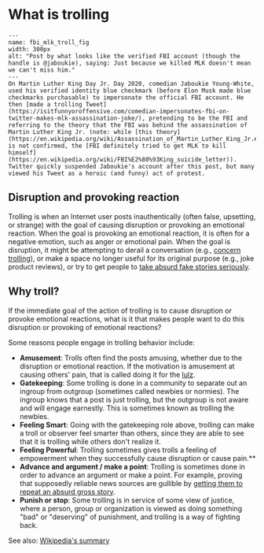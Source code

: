 # What is trolling

```{figure} fbi_mlk_troll.jpg
---
name: fbi_mlk_troll_fig
width: 300px
alt: "Post by what looks like the verified FBI account (though the handle is @jaboukie), saying: Just because we killed MLK doesn't mean we can't miss him."
---
On Martin Luther King Day Jr. Day 2020, comedian Jaboukie Young-White, used his verified identity blue checkmark (before Elon Musk made blue checkmarks purchasable) to impersonate the official FBI account. He then [made a trolling Tweet](https://isitfunnyoroffensive.com/comedian-impersonates-fbi-on-twitter-makes-mlk-assassination-joke/), pretending to be the FBI and referring to the theory that the FBI was behind the assassination of Martin Luther King Jr. (note: while [this theory](https://en.wikipedia.org/wiki/Assassination_of_Martin_Luther_King_Jr.#Alleged_government_involvement) is not confirmed, the [FBI definitely tried to get MLK to kill himself](https://en.wikipedia.org/wiki/FBI%E2%80%93King_suicide_letter)). Twitter quickly suspended Jaboukie's account after this post, but many viewed his Tweet as a heroic (and funny) act of protest.
```

## Disruption and provoking reaction
Trolling is when an Internet user posts inauthentically (often false, upsetting, or strange) with the goal of causing disruption or provoking an emotional reaction. When the goal is provoking an emotional reaction, it is often for a negative emotion, such as anger or emotional pain. When the goal is disruption, it might be attempting to derail a conversation (e.g., [concern trolling](https://en.wiktionary.org/wiki/concern_troll)), or make a space no longer useful for its original purpose (e.g., joke product reviews), or try to get people to [take absurd fake stories seriously](https://www.scientificamerican.com/article/internet-troll-sub-culture-s-savage-spoofing-of-mainstream-media-excerpt/).

## Why troll?
If the immediate goal of the action of trolling is to cause disruption or provoke emotional reactions, what is it that makes people want to do this disruption or provoking of emotional reactions?

Some reasons people engage in trolling behavior include:
- __Amusement__: Trolls often find the posts amusing, whether due to the disruption or emotional reaction. If the motivation is amusement at causing others' pain, that is called doing it for the [lulz](https://www.wired.com/2011/11/anonymous-101/).
- __Gatekeeping__: Some trolling is done in a community to separate out an ingroup from outgroup (sometimes called newbies or normies). The ingroup knows that a post is just trolling, but the outgroup is not aware and will engage earnestly. This is sometimes known as trolling the newbies.
- __Feeling Smart__: Going with the gatekeeping role above, trolling can make a troll or observer feel smarter than others, since they are able to see that it is trolling while others don't realize it.
- __Feeling Powerful__: Trolling sometimes gives trolls a feeling of empowerment when they successfully cause disruption or cause pain.**
- **Advance and argument / make a point**: Trolling is sometimes done in order to advance an argument or make a point. For example, proving that supposedly reliable news sources are gullible by [getting them to repeat an absurd gross story]((https://www.scientificamerican.com/article/internet-troll-sub-culture-s-savage-spoofing-of-mainstream-media-excerpt/)).
- **Punish or stop**: Some trolling is in service of some view of justice, where a person, group or organization is viewed as doing something "bad" or "deserving" of punishment, and trolling is a way of fighting back.

See also: [Wikipedia's summary](https://en.wikipedia.org/wiki/Internet_troll)
